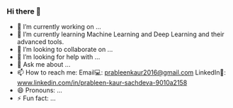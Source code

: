 ### Hi there 👋

- 🔭 I’m currently working on ...
- 🌱 I’m currently learning Machine Learning and Deep Learning and their advanced tools.
- 👯 I’m looking to collaborate on ...
- 🤔 I’m looking for help with ...
- 💬 Ask me about ...
- 📫 How to reach me: Email💻: prableenkaur2016@gmail.com
                      LinkedIn📄: www.linkedin.com/in/prableen-kaur-sachdeva-9010a2158
- 😄 Pronouns: ...
- ⚡ Fun fact: ...

